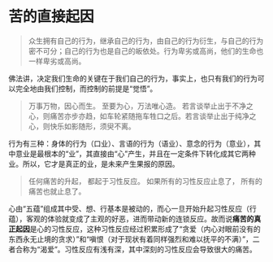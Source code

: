 # 苦的直接起因
>众生拥有自己的行为，继承自己的行为，由自己的行为衍生，与自己的行为密不可分；自己的行为也是自己的皈依处。行为卑劣或高尚，他们的生命也一样卑劣或高尚。

佛法讲，决定我们生命的关键在于我们自己的行为，事实上，也只有我们的行为可以完全地由我们控制，而控制的前提是“觉悟”。

>万事万物，因心而生。
至要为心，万法唯心造。
若言谈举止出于不净之心，则痛苦亦步亦趋，如车轮紧随拖车牲口之后。若言谈举止出于纯净之心，则快乐如影随形，须臾不离。

行为有三种：身体的行为（口业）、言语的行为（语业）、意念的行为（意业），其中意业是最根本的“业”，其直接由“心”产生，并且在一定条件下转化成其它两种业。所以，它才是真正的业，是未来产生果报的原因。

>任何痛苦的升起，
都起于习性反应。
如果所有的习性反应止息了，
所有的痛苦也就止息了。

心由“五蕴”组成其中受、想、行基本是被动的，而心一旦开始升起习性反应（行蕴），客观的体验就变成了主观的好恶，进而带动新的连锁反应。故而说**痛苦的真正起因**是心的习性反应，这种习性反应经过积累形成了“贪爱（内心对眼前没有的东西永无止境的贪求）”和“嗔恨（对于现状有着同样强烈和难以抚平的不满）”，二者合称为“渴爱”。习性反应有浅有深，其中深刻的习性反应会导致很大的痛苦。

